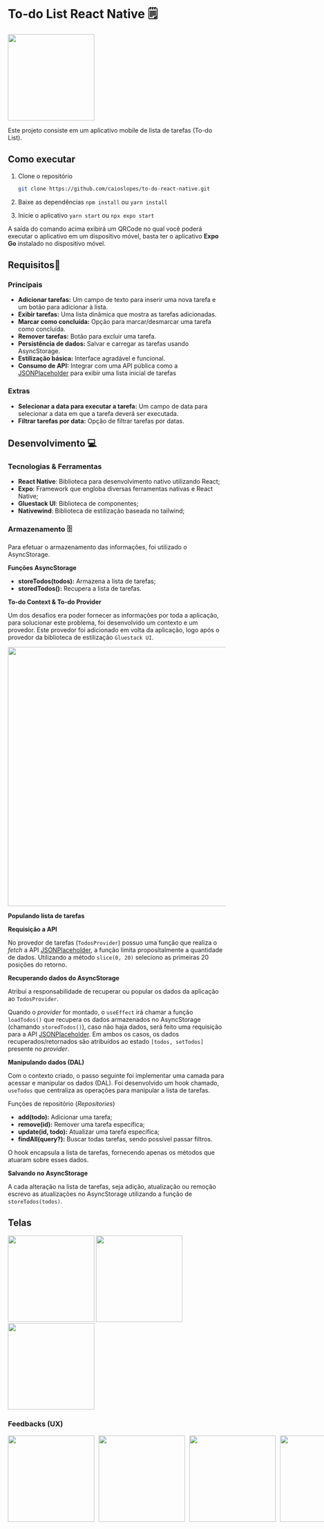 
# To-do List React Native 🗒
<div>
   <img width="200" src="https://github.com/user-attachments/assets/a5c48252-480d-4e00-8918-3b59f05a7f2c" />
</div>

Este projeto consiste em um aplicativo mobile de lista de tarefas (To-do List).

## Como executar

1. Clone o repositório

   ```bash
   git clone https://github.com/caioslopes/to-do-react-native.git
   ```
2. Baixe as dependências
   `npm install` ou `yarn install`

2. Inicie o aplicativo
   `yarn start` ou `npx expo start`

A saída do comando acima exibirá um QRCode no qual você poderá executar o aplicativo em um dispositivo móvel, basta ter o aplicativo **Expo Go** instalado no dispositivo móvel.

## Requisitos📝
### Principais
- **Adicionar tarefas:** Um campo de texto para inserir uma nova tarefa e um botão para adicionar à lista.
- **Exibir tarefas:** Uma lista dinâmica que mostra as tarefas adicionadas.
- **Marcar como concluída:** Opção para marcar/desmarcar uma tarefa como concluída.
- **Remover tarefas:** Botão para excluir uma tarefa.
- **Persistência de dados:** Salvar e carregar as tarefas usando AsyncStorage.
- **Estilização básica:** Interface agradável e funcional.
- **Consumo de API:** Integrar com uma API pública como a [JSONPlaceholder](https://jsonplaceholder.typicode.com/) para exibir uma lista inicial de tarefas
### Extras
- **Selecionar a data para executar a tarefa:** Um campo de data para selecionar a data em que a tarefa deverá ser executada.
- **Filtrar tarefas por data:** Opção de filtrar tarefas por datas.
## Desenvolvimento 💻

### Tecnologias & Ferramentas
- **React Native**: Biblioteca para desenvolvimento nativo utilizando React;
- **Expo**: Framework que engloba diversas ferramentas nativas e React Native;
- **Gluestack UI**: Biblioteca de componentes;
- **Nativewind**: Biblioteca de estilização baseada no tailwind;

### Armazenamento 🗄
Para efetuar o armazenamento das informações, foi utilizado o AsyncStorage.

**Funções AsyncStorage**
- **storeTodos(todos):** Armazena a lista de tarefas;
- **storedTodos():** Recupera a lista de tarefas.

**To-do Context & To-do Provider**

Um dos desafios era poder fornecer as informações por toda a aplicação, para solucionar este problema, foi desenvolvido um contexto e um provedor.
Este provedor foi adicionado em volta da aplicação, logo após o provedor da biblioteca de estilização `Gluestack UI`.

<div>
   <img width="600" src="https://github.com/user-attachments/assets/d840b815-9d34-41c4-b5e4-772600107f07" />
</div>

**Populando lista de tarefas**

**Requisição a API**

No provedor de tarefas (`TodosProvider`) possuo uma função que realiza o *fetch* a API [JSONPlaceholder](https://jsonplaceholder.typicode.com/), a função limita propositalmente a quantidade de dados. Utilizando a método `slice(0, 20)` seleciono as primeiras 20 posições do retorno.

**Recuperando dados do AsyncStorage**

Atribuí a responsabilidade de recuperar ou popular os dados da aplicação ao `TodosProvider`.

Quando o *provider* for montado, o `useEffect` irá chamar a função `loadTodos()` que recupera os dados armazenados no AsyncStorage (chamando `storedTodos()`), caso não haja dados, será feito uma requisição para a API [JSONPlaceholder](https://jsonplaceholder.typicode.com/).
Em ambos os casos, os dados recuperados/retornados são atribuídos ao estado `[todos, setTodos]` presente no *provider*.

**Manipulando dados (DAL)**

Com o contexto criado, o passo seguinte foi implementar uma camada para acessar e manipular os dados (DAL). Foi desenvolvido um hook chamado, `useTodos` que centraliza as operações para manipular a lista de tarefas.

Funções de repositório (*Repositories*)
- **add(todo):** Adicionar uma tarefa;
- **remove(id):** Remover uma tarefa específica;
- **update(id, todo):** Atualizar uma tarefa específica;
- **findAll(query?):** Buscar todas tarefas, sendo possível passar filtros.

O hook encapsula a lista de tarefas, fornecendo apenas os métodos que atuaram sobre esses dados.

**Salvando no AsyncStorage**

A cada alteração na lista de tarefas, seja adição, atualização ou remoção escrevo as atualizações no AsyncStorage utilizando a função de `storeTodos(todos)`.

## Telas

<div>
   <img width="200" src="https://github.com/user-attachments/assets/e46bf8c3-35b9-4bde-98a0-591f8bc27f31" />
   <img width="200" src="https://github.com/user-attachments/assets/bd5d79ca-9d5b-49d3-b7b5-944c7ded6c8f" />
   <img width="200" src="https://github.com/user-attachments/assets/4f5c2bb2-0f7f-4329-a17a-9fffe0e5a4cc" />
</div>

### Feedbacks (UX)

<div style="display: flex; gap: 10px; width: 100%">
   <img width="200" src="https://github.com/user-attachments/assets/19c7a247-b55b-41a8-9199-0b5dd4097dc3" />
   <img width="200" src="https://github.com/user-attachments/assets/2d1409ec-18e5-404e-98b9-a4362ca16d05" />
   <img width="200" src="https://github.com/user-attachments/assets/9a4e7ac8-67ce-4604-884a-1a57f110a58d" />
   <img width="200" src="https://github.com/user-attachments/assets/dba12c8a-dea0-492f-8600-aed19faad0b0" />
   <img width="200" src="https://github.com/user-attachments/assets/2548aaf9-5929-4190-884d-33e1348d2b29" />
   <img width="200" src="https://github.com/user-attachments/assets/7d96e1a8-e38d-4392-934a-9fe0e1841954" />
   <img width="200" src="https://github.com/user-attachments/assets/e15bc75d-801e-49f0-8b59-094d699aee08" />
   <img width="200" src="https://github.com/user-attachments/assets/3266270d-81d2-47dd-b0e0-f246e4ac35c9" />
</div>
